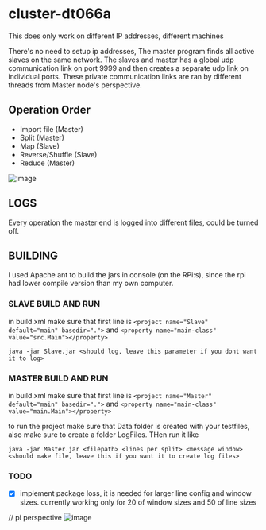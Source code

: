 # cluster-dt066a

This does only work on different IP addresses, different machines

There's no need to setup ip addresses, The master program finds all active slaves on the same network. The slaves and master has a global udp communication link on port 9999 and then creates a separate udp link on individual ports. These private communication links are ran by different threads from Master node's perspective.

## Operation Order

- Import file (Master)
- Split (Master)
- Map (Slave)
- Reverse/Shuffle (Slave)
- Reduce (Master)

![image](https://user-images.githubusercontent.com/43444902/69354735-e4ab4c00-0c80-11ea-85d6-e1e05f3fd083.png)

## LOGS

Every operation the master end is logged into different files, could be turned off.

## BUILDING

I used Apache ant to build the jars in console (on the RPi:s), since the rpi had lower compile version than my own computer.

### SLAVE BUILD AND RUN

in build.xml make sure that first line is
`<project name="Slave" default="main" basedir=".">`
and
`<property name="main-class" value="src.Main"></property>`

`java -jar Slave.jar <should log, leave this parameter if you dont want it to log>`

### MASTER BUILD AND RUN

in build.xml make sure that first line is
`<project name="Master" default="main" basedir=".">`
and
`<property name="main-class" value="main.Main"></property>`

to run the project make sure that Data folder is created with your testfiles, also make sure to create a folder LogFiles. THen run it like

`java -jar Master.jar <filepath> <lines per split> <message window> <should make file, leave this if you want it to create log files>`

### TODO

- [x] implement package loss, it is needed for larger line config and window sizes. currently working only for 20 of window sizes and 50 of line sizes

// pi perspective
![image](https://user-images.githubusercontent.com/43444902/69355146-9a769a80-0c81-11ea-860a-8fae77390435.png)
